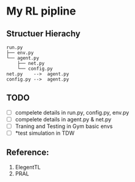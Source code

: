 # My RL pipline

## Structuer Hierachy
    run.py
    ├── env.py
    └── agent.py
        ├── net.py
        └── config.py
    net.py    -->  agent.py
    config.py -->  agent.py
## TODO 
- [ ] compelete details in run.py, config.py, env.py
- [ ] compelete details in agent.py & net.py
- [ ] Traning and Testing in Gym basic envs
- [ ] *test simulation in TDW 

## Reference:
1. ElegentTL
2. PRAL